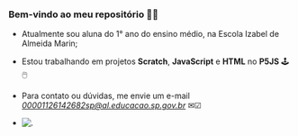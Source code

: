 ### Bem-vindo ao meu repositório 🤠🔹

 - Atualmente sou aluna do 1° ano do ensino médio, na Escola Izabel de Almeida Marin;
 - Estou trabalhando em projetos **Scratch**, **JavaScript** e **HTML** no **P5JS** 🕹🖱
 - Para contato ou dúvidas, me envie um e-mail *00001126142682sp@al.educacao.sp.gov.br* ✉☑

 - ![.](https://media.tenor.com/mzYeCcOutXcAAAAi/sonic.gif)
